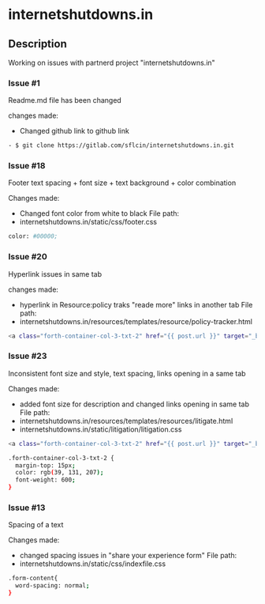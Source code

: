 # internetshutdowns.in

## Description

Working on issues with partnerd project "internetshutdowns.in"

### Issue #1

Readme.md file has been changed

changes made:

- Changed github link to github link

```bash
- $ git clone https://gitlab.com/sflcin/internetshutdowns.in.git
```

### Issue #18

Footer text spacing + font size + text background + color combination

Changes made:

- Changed font color from white to black
File path:
- internetshutdowns.in/static/css/footer.css

```bash
color: #00000;
```

### Issue #20

Hyperlink issues in same tab

changes made:

- hyperlink in Resource:policy traks "reade more" links in another tab
File path:
- internetshutdowns.in/resources/templates/resource/policy-tracker.html

```bash
<a class="forth-container-col-3-txt-2" href="{{ post.url }}" target="_blank" id="read-more">Read more</a>
```

### Issue #23

Inconsistent font size and style, text spacing, links opening in a same tab

Changes made:

- added font size for description and changed links opening in same tab
File path:
- internetshutdowns.in/resources/templates/resources/litigate.html
- internetshutdowns.in/static/litigation/litigation.css

```bash
<a class="forth-container-col-3-txt-2" href="{{ post.url }}" target="_blank" id="read-more">Read more</a>

.forth-container-col-3-txt-2 {
  margin-top: 15px;
  color: rgb(39, 131, 207);
  font-weight: 600;
}
```

### Issue #13

Spacing of a text

Changes made:

- changed spacing issues in "share your experience form"
File path:
- internetshutdowns.in/static/css/indexfile.css

```bash
.form-content{
  word-spacing: normal;
}
```
